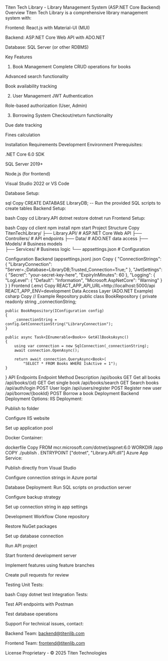 Titen Tech Library - Library Management System (ASP.NET Core Backend)
Overview
Titen Tech Library is a comprehensive library management system with:

Frontend: React.js with Material-UI (MUI)

Backend: ASP.NET Core Web API with ADO.NET

Database: SQL Server (or other RDBMS)

Key Features
1. Book Management
Complete CRUD operations for books

Advanced search functionality

Book availability tracking

2. User Management
JWT Authentication

Role-based authorization (User, Admin)


3. Borrowing System
Checkout/return functionality

Due date tracking

Fines calculation

Installation Requirements
Development Environment
Prerequisites:

.NET Core 6.0 SDK

SQL Server 2019+

Node.js (for frontend)

Visual Studio 2022 or VS Code

Database Setup:

sql
Copy
CREATE DATABASE LibraryDB;
-- Run the provided SQL scripts to create tables
Backend Setup:

bash
Copy
cd Library.API
dotnet restore
dotnet run
Frontend Setup:

bash
Copy
cd client
npm install
npm start
Project Structure
Copy
TitenTechLibrary/
 ├── Library.API/          # ASP.NET Core Web API
 ├── Controllers/          # API endpoints
 ├── Data/                 # ADO.NET data access
 ├── Models/               # Business models  
 ├── Services/             # Business logic
 └── appsettings.json      # Configuration

Configuration
Backend (appsettings.json)
json
Copy
{
  "ConnectionStrings": {
    "LibraryConnection": "Server=.;Database=LibraryDB;Trusted_Connection=True;"
  },
  "JwtSettings": {
    "Secret": "your-secret-key-here",
    "ExpiryInMinutes": 60
  },
  "Logging": {
    "LogLevel": {
      "Default": "Information",
      "Microsoft.AspNetCore": "Warning"
    }
  }
}
Frontend (.env)
Copy
REACT_APP_API_URL=http://localhost:5000/api
REACT_APP_ENV=development
Data Access Layer (ADO.NET Example)
csharp
Copy
// Example Repository
public class BookRepository
{
    private readonly string _connectionString;
    
    public BookRepository(IConfiguration config)
    {
        _connectionString = config.GetConnectionString("LibraryConnection");
    }

    public async Task<IEnumerable<Book>> GetAllBooksAsync()
    {
        using var connection = new SqlConnection(_connectionString);
        await connection.OpenAsync();
        
        return await connection.QueryAsync<Book>(
            "SELECT * FROM Books WHERE IsActive = 1");
    }
}
API Endpoints
Endpoint	Method	Description
/api/books	GET	Get all books
/api/books/{id}	GET	Get single book
/api/books/search	GET	Search books
/api/auth/login	POST	User login
/api/users/register	POST	Register new user
/api/borrow/{bookId}	POST	Borrow a book
Deployment
Backend Deployment Options:
IIS Deployment:

Publish to folder

Configure IIS website

Set up application pool

Docker Container:

dockerfile
Copy
FROM mcr.microsoft.com/dotnet/aspnet:6.0
WORKDIR /app
COPY ./publish .
ENTRYPOINT ["dotnet", "Library.API.dll"]
Azure App Service:

Publish directly from Visual Studio

Configure connection strings in Azure portal

Database Deployment:
Run SQL scripts on production server

Configure backup strategy

Set up connection string in app settings

Development Workflow
Clone repository

Restore NuGet packages

Set up database connection

Run API project

Start frontend development server

Implement features using feature branches

Create pull requests for review

Testing
Unit Tests:

bash
Copy
dotnet test
Integration Tests:

Test API endpoints with Postman

Test database operations

Support
For technical issues, contact:

Backend Team: backend@titenlib.com

Frontend Team: frontend@titenlib.com

License
Proprietary - © 2025 Titen Technologies
